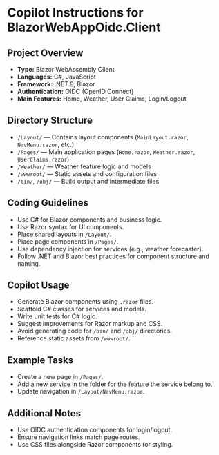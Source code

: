 # Copilot Instructions for BlazorWebAppOidc.Client

## Project Overview

- **Type:** Blazor WebAssembly Client
- **Languages:** C#, JavaScript
- **Framework:** .NET 9, Blazor
- **Authentication:** OIDC (OpenID Connect)
- **Main Features:** Home, Weather, User Claims, Login/Logout

## Directory Structure

- `/Layout/` — Contains layout components (`MainLayout.razor`, `NavMenu.razor`, etc.)
- `/Pages/` — Main application pages (`Home.razor`, `Weather.razor`, `UserClaims.razor`)
- `/Weather/` — Weather feature logic and models
- `/wwwroot/` — Static assets and configuration files
- `/bin/`, `/obj/` — Build output and intermediate files

## Coding Guidelines

- Use C# for Blazor components and business logic.
- Use Razor syntax for UI components.
- Place shared layouts in `/Layout/`.
- Place page components in `/Pages/`.
- Use dependency injection for services (e.g., weather forecaster).
- Follow .NET and Blazor best practices for component structure and naming.

## Copilot Usage

- Generate Blazor components using `.razor` files.
- Scaffold C# classes for services and models.
- Write unit tests for C# logic.
- Suggest improvements for Razor markup and CSS.
- Avoid generating code for `/bin/` and `/obj/` directories.
- Reference static assets from `/wwwroot/`.

## Example Tasks

- Create a new page in `/Pages/`.
- Add a new service in the folder for the feature the service belong to.
- Update navigation in `/Layout/NavMenu.razor`.

## Additional Notes

- Use OIDC authentication components for login/logout.
- Ensure navigation links match page routes.
- Use CSS files alongside Razor components for styling.
